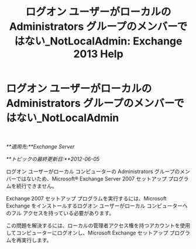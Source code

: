 ﻿---
title: 'ログオン ユーザーがローカルの Administrators グループのメンバーではない_NotLocalAdmin: Exchange 2013 Help'
TOCTitle: ログオン ユーザーがローカルの Administrators グループのメンバーではない_NotLocalAdmin
ms:assetid: d06f0894-b139-49ba-afe3-f58d3bd28e32
ms:mtpsurl: https://technet.microsoft.com/ja-jp/library/ms.exch.setupreadiness.notlocaladmin(v=EXCHG.150)
ms:contentKeyID: 48270071
ms.date: 04/24/2018
mtps_version: v=EXCHG.150
ms.translationtype: HT
---

# ログオン ユーザーがローカルの Administrators グループのメンバーではない\_NotLocalAdmin

 

_**適用先:**Exchange Server_

_**トピックの最終更新日:**2012-06-05_

ログオン ユーザーがローカル コンピューターの Administrators グループのメンバーではないため、Microsoft® Exchange Server 2007 セットアップ プログラムを続行できません。

Exchange 2007 セットアップ プログラムを実行するには、Microsoft Exchange をインストールするログオン ユーザーがローカル コンピューターへのフル アクセスを持っている必要があります。

この問題を解決するには、ローカルの管理者アクセス権を持つアカウントを使用してコンピューターにログオンし、Microsoft Exchange セットアップ プログラムを再実行します。

